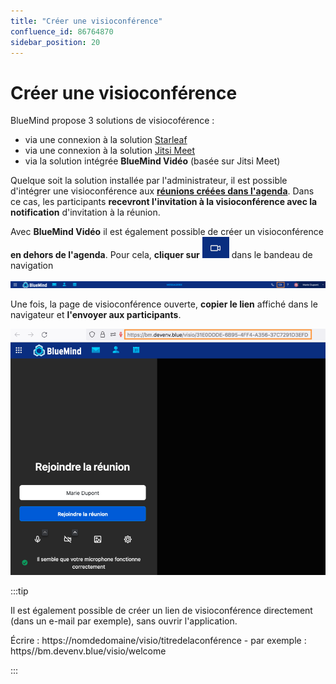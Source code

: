 ```yaml
---
title: "Créer une visioconférence"
confluence_id: 86764870
sidebar_position: 20
---
```

# Créer une visioconférence

BlueMind propose 3 solutions de visiocoférence :

- via une connexion à la solution [Starleaf](https://starleaf.com/fr/)
- via une connexion à la solution [Jitsi Meet](https://jitsimeet.fr/)
- via la solution intégrée **BlueMind Vidéo** (basée sur Jitsi Meet)

Quelque soit la solution installée par l'administrateur, il est possible d'intégrer une visioconférence aux [**réunions créées dans l'agenda**](/Guide_de_l_utilisateur/L_agenda/Organiser_une_réunion/). Dans ce cas, les participants **recevront l'invitation à la visioconférence avec la notification** d'invitation à la réunion.

Avec **BlueMind Vidéo** il est également possible de créer un visioconférence **en dehors de l'agenda**. Pour cela, **cliquer sur** ![](../../attachments/86764870/86765461.png) dans le bandeau de navigation

![](../../attachments/86764870/86765459.png)

Une fois, la page de visioconférence ouverte, **copier le lien** affiché dans le navigateur et **l'envoyer aux participants**.

![](../../attachments/86764870/86765460.png)


:::tip

Il est également possible de créer un lien de visioconférence directement (dans un e-mail par exemple), sans ouvrir l'application.

Écrire : https://nomdedomaine/visio/titredelaconférence - par exemple : https//bm.devenv.blue/visio/welcome

:::

